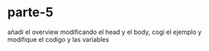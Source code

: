 # parte-5
añadi el overview modificando el head y el body, cogi el ejemplo y modifique el codigo y las variables 
